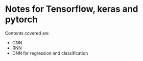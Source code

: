 # Notes for Tensorflow, keras and pytorch

Contents covered are

- CNN 
- RNN
- DNN for regression and classification


